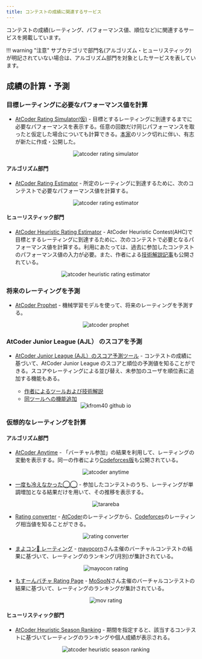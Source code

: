```yaml
---
title: コンテストの成績に関連するサービス
---
```


コンテストの成績(レーティング、パフォーマンス値、順位など)に関連するサービスを掲載しています。

!!! warning "注意"
    サブカテゴリで部門名(アルゴリズム・ヒューリスティック)が明記されていない場合は、アルゴリズム部門を対象としたサービスを表しています。


## 成績の計算・予測

### 目標レーティングに必要なパフォーマンス値を計算

- [AtCoder Rating Simulator(仮)](https://atcoder-notify.com/rating_simulator/) - 目標とするレーティングに到達するまでに必要なパフォーマンスを表示する。任意の回数だけ同じパフォーマンスを取ったと仮定した場合についても計算できる。[本家](../archived/no_longer_available.md)のリンク切れに伴い、有志が新たに作成・公開した。

    <div align="center">
      <img loading="lazy" src="../../images/web_app/atcoder_rating_simulator2.png" alt="atcoder rating simulator">
    </div>

#### アルゴリズム部門

- [AtCoder Rating Estimator](https://koba-e964.github.io/atcoder-rating-estimator/test-last.html) - 所定のレーティングに到達するために、次のコンテストで必要なパフォーマンス値を計算する。

    <div align="center">
      <img loading = "lazy" src="../../images/web_app/atcoder_rating_estimator.png" alt="atcoder rating estimator">
    </div>

#### ヒューリスティック部門

- [AtCoder Heuristic Rating Estimator](https://3w36zj6.github.io/atcoder-heuristic-rating-estimator/) - AtCoder Heuristic Contest(AHC)で目標とするレーティングに到達するために、次のコンテストで必要となるパフォーマンス値を計算する。利用にあたっては、過去に参加したコンテストのパフォーマンス値の入力が必要。また、作者による[技術解説記事](https://zenn.dev/3w36zj6/articles/5797217ce0f9ee)も公開されている。

    <div align="center"> <img loading = "lazy" src="../../images/web_app/atcoder_heuristic_rating_estimator.png" alt="atcoder heuristic rating estimator">
    </div>

### 将来のレーティングを予測

- [AtCoder Prophet](https://sotanishy.github.io/atcoder-prophet) - 機械学習モデルを使って、将来のレーティングを予測する。

    <div align="center">
      <img loading = "lazy" src="../../images/web_app/atcoder_prophet.png" alt="atcoder prophet">
    </div>

### AtCoder Junior League (AJL） のスコアを予測

- [AtCoder Junior League (AJL）のスコア予測ツール](https://kfrom40.github.io/) - コンテストの成績に基づいて、AtCoder Junior League のスコアと順位の予測値を知ることができる。スコアやレーティングによる並び替え、未参加のユーザを順位表に追加する機能もある。
    - [作者によるツールおよび技術解説](https://kfrom40.hatenablog.com/entry/2024/07/03/234300)
    - [同ツールへの機能追加](https://kfrom40.hatenablog.com/entry/2024/07/10/191443)

    <div align="center">
      <img loading="lazy" src="../../images/web_app/kfrom40_github_io.png" alt="kfrom40 github io">
    </div>

### 仮想的なレーティングを計算

#### アルゴリズム部門

- [AtCoder Anytime](https://atcoder-anytime.sonoapp.page/) - 「バーチャル参加」の結果を利用して、レーティングの変動を表示する。同一の作者により[Codeforces版](https://codeforces-anytime.firebaseapp.com/)も公開されている。

    <div align="center">
      <img loading = "lazy" src="../../images/web_app/atcoder_anytime.png" alt="atcoder anytime">
    </div>

- [一度も冷えなかった◯◯](https://tarareba.onrender.com/) - 参加したコンテストのうち、レーティングが単調増加となる結果だけを用いて、その推移を表示する。

    <div align="center">
      <img loading = "lazy" src="../../images/web_app/tarareba.png" alt="tarareba">
    </div>

- [Rating converter](https://silverfoxxxy.github.io/rating-converter) - [AtCoder](https://atcoder.jp/)のレーティングから、[Codeforces](https://codeforces.com/)のレーティング相当値を知ることができる。

    <div align="center">
      <img loading = "lazy" src="../../images/web_app/rating_converter.png" alt="rating converter">
    </div>

- [まよコン🌽 レーティング](https://mayocon.shinnshinn.dev/) - [mayocorn](https://atcoder.jp/users/mayocorn)さん主催のバーチャルコンテストの結果に基づいて、レーティングのランキング(月別)が集計されている。

    <div align="center">
      <img loading = "lazy" src="../../images/web_app/mayocon_rating.png" alt="mayocon rating">
    </div>

- [もすーんバチャ Rating Page](https://mosoon.net/mov_rating/top.html) - [MoSooN](https://atcoder.jp/users/MoSooN)さん主催のバーチャルコンテストの結果に基づいて、レーティングのランキングが集計されている。

    <div align="center">
      <img loading = "lazy" src="../../images/web_app/mov_rating.png" alt="mov rating">
    </div>

#### ヒューリスティック部門

- [AtCoder Heuristic Season Ranking](https://ahc-season-ranking.terry-u16.net/) - 期間を指定すると、該当するコンテストに基づいてレーティングのランキングや個人成績が表示される。

    <div align="center">
      <img loading = "lazy" src="../../images/web_app/atcoder_heuristic_season_ranking.png" alt="atcoder heuristic season ranking">
    </div>
